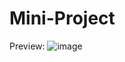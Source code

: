 # Mini-Project
Preview:
![image](https://github.com/Hiren1604/Mini-Project/assets/161607479/7c30f5a9-586a-4d61-aaaa-1c170ce9484a)
